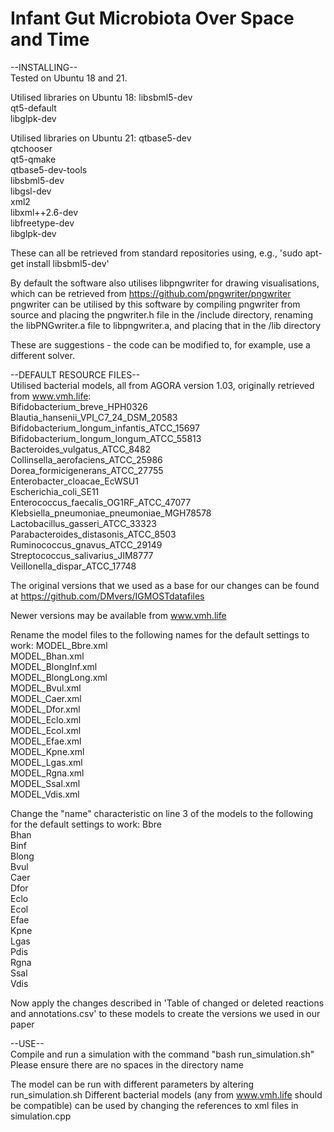 # Infant Gut Microbiota Over Space and Time

--INSTALLING--  
Tested on Ubuntu 18 and 21.

Utilised libraries on Ubuntu 18:
libsbml5-dev  
qt5-default  
libglpk-dev  

Utilised libraries on Ubuntu 21:
qtbase5-dev  
qtchooser  
qt5-qmake  
qtbase5-dev-tools  
libsbml5-dev  
libgsl-dev  
xml2  
libxml++2.6-dev  
libfreetype-dev  
libglpk-dev  

These can all be retrieved from standard repositories using, e.g., 'sudo apt-get install libsbml5-dev'

By default the software also utilises libpngwriter for drawing visualisations, which can be retrieved from https://github.com/pngwriter/pngwriter 
pngwriter can be utilised by this software by compiling pngwriter from source and placing the pngwriter.h file in the /include directory, renaming the libPNGwriter.a file to libpngwriter.a, and placing that in the /lib directory

These are suggestions - the code can be modified to, for example, use a different solver.

--DEFAULT RESOURCE FILES--  
Utilised bacterial models, all from AGORA version 1.03, originally retrieved from www.vmh.life:  
Bifidobacterium_breve_HPH0326  
Blautia_hansenii_VPI_C7_24_DSM_20583  
Bifidobacterium_longum_infantis_ATCC_15697  
Bifidobacterium_longum_longum_ATCC_55813  
Bacteroides_vulgatus_ATCC_8482  
Collinsella_aerofaciens_ATCC_25986  
Dorea_formicigenerans_ATCC_27755  
Enterobacter_cloacae_EcWSU1  
Escherichia_coli_SE11  
Enterococcus_faecalis_OG1RF_ATCC_47077  
Klebsiella_pneumoniae_pneumoniae_MGH78578  
Lactobacillus_gasseri_ATCC_33323  
Parabacteroides_distasonis_ATCC_8503  
Ruminococcus_gnavus_ATCC_29149  
Streptococcus_salivarius_JIM8777  
Veillonella_dispar_ATCC_17748  

The original versions that we used as a base for our changes can be found at https://github.com/DMvers/IGMOSTdatafiles

Newer versions may be available from www.vmh.life

Rename the model files to the following names for the default settings to work:
MODEL_Bbre.xml  
MODEL_Bhan.xml  
MODEL_BlongInf.xml  
MODEL_BlongLong.xml  
MODEL_Bvul.xml  
MODEL_Caer.xml  
MODEL_Dfor.xml  
MODEL_Eclo.xml  
MODEL_Ecol.xml  
MODEL_Efae.xml  
MODEL_Kpne.xml  
MODEL_Lgas.xml  
MODEL_Rgna.xml  
MODEL_Ssal.xml  
MODEL_Vdis.xml  

Change the "name" characteristic on line 3 of the models to the following for the default settings to work:
Bbre  
Bhan  
Binf  
Blong  
Bvul  
Caer  
Dfor  
Eclo  
Ecol  
Efae  
Kpne  
Lgas  
Pdis  
Rgna  
Ssal  
Vdis  

Now apply the changes described in 'Table of changed or deleted reactions and annotations.csv' to these models to create the versions we used in our paper

--USE--  
Compile and run a simulation with the command "bash run_simulation.sh"
Please ensure there are no spaces in the directory name

The model can be run with different parameters by altering run_simulation.sh
Different bacterial models (any from www.vmh.life should be compatible) can be used by changing the references to xml files in simulation.cpp
